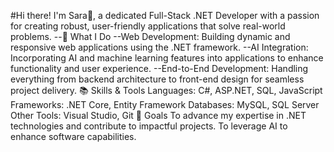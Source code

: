 #Hi there! I'm Sara🌟, a dedicated Full-Stack .NET Developer with a passion for creating robust, user-friendly applications that solve real-world problems.
--🚀 What I Do
--Web Development: Building dynamic and responsive web applications using the .NET framework.
--AI Integration: Incorporating AI and machine learning features into applications to enhance functionality and user experience.
--End-to-End Development: Handling everything from backend architecture to front-end design for seamless project delivery.
📚 Skills & Tools
Languages: C#, ASP.NET, SQL, JavaScript
Frameworks: .NET Core, Entity Framework
Databases: MySQL, SQL Server
Other Tools: Visual Studio, Git
🎯 Goals
To advance my expertise in .NET technologies and contribute to impactful projects.
To leverage AI to enhance software capabilities.
